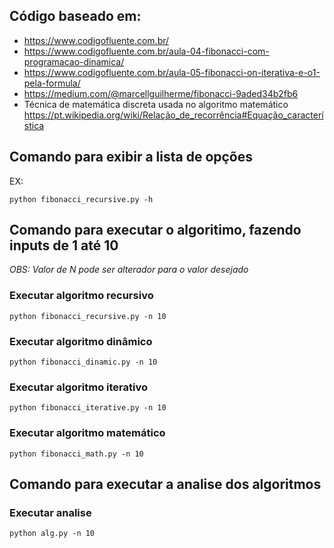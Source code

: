 ## Código baseado em: 
- https://www.codigofluente.com.br/
- https://www.codigofluente.com.br/aula-04-fibonacci-com-programacao-dinamica/
- https://www.codigofluente.com.br/aula-05-fibonacci-on-iterativa-e-o1-pela-formula/
- https://medium.com/@marcellguilherme/fibonacci-9aded34b2fb6
- Técnica de matemática discreta usada no algoritmo matemático https://pt.wikipedia.org/wiki/Relação_de_recorrência#Equação_característica

## Comando para exibir a lista de opções

EX:
~~~shell 
python fibonacci_recursive.py -h
~~~

## Comando para executar o algoritimo, fazendo inputs de 1 até 10
*OBS: Valor de N pode ser alterador para o valor desejado*

### Executar algoritmo recursivo

~~~shell 
python fibonacci_recursive.py -n 10
~~~

### Executar algoritmo dinâmico

~~~shell 
python fibonacci_dinamic.py -n 10
~~~

### Executar algoritmo iterativo

~~~shell 
python fibonacci_iterative.py -n 10
~~~

### Executar algoritmo matemático

~~~shell 
python fibonacci_math.py -n 10
~~~

## Comando para executar a analise dos algoritmos

### Executar analise

~~~shell 
python alg.py -n 10
~~~
